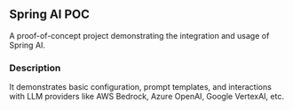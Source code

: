 ## Spring AI POC

A proof-of-concept project demonstrating the integration and usage of Spring AI.

### Description

It demonstrates basic configuration, prompt templates, and interactions with LLM providers like AWS Bedrock, Azure OpenAI, Google VertexAI, etc.
